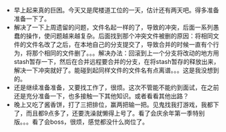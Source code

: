 + 早上起来真的巨困。今天又是爬楼道工位的一天，估计还有两天吧。得多准备准备一下了。
+ 解决了一下上周遗留的问题，文件名起一样的了，导致的冲突，后面一系列愚蠢的操作，使问题越来越复杂。后面找到那个冲突文件被删的原因：将相同文件的文件名改了之后，在本地自己的分支提交了，导致合并的时候一直有个行为，将那个相同的文件删了。。。解决办法：回滚到上一个分支将改动的地方用stash暂存一下，然后在合并远程要合并的分支，在将stash暂存的释放出来，解决一下冲突就好了。能碰到起同样文件的文件名有点离谱。。。这是我没想到的。
+ 还是继续准备准备，又要找工作了，很烦。这次不管能不能约到面试，在之前还是充分准备一下，也多接触一下其他知识。或者看看其他出路？
+ 晚上又吃了酱香饼，打了三把排位，赢两把输一把。见鬼找我打游戏，我都下了，而且都9点多了，还要洗澡就懒得上号了。看了会庆余年第一季特别版。。。看了会boss，很烦，感觉都没什么岗位了。